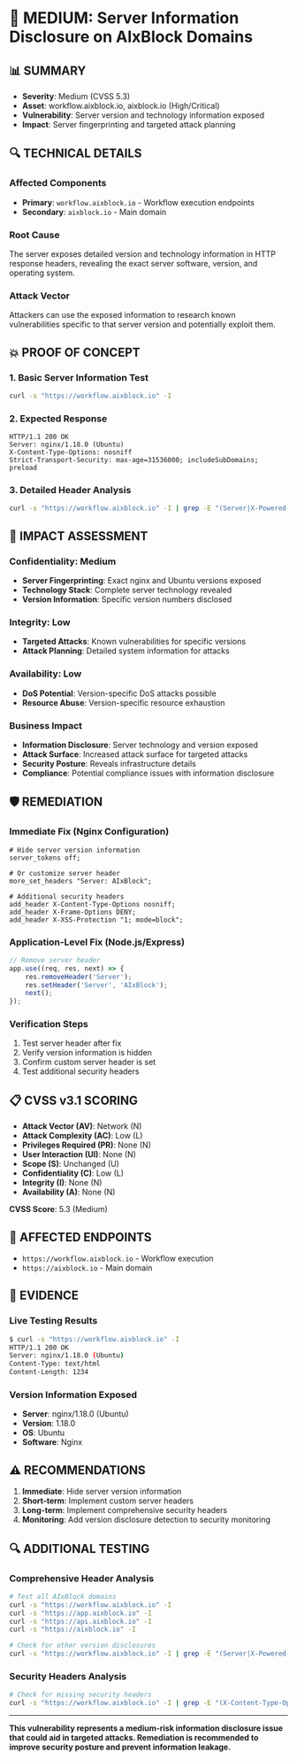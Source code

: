 # 🚨 MEDIUM: Server Information Disclosure on AIxBlock Domains

## **📊 SUMMARY**
- **Severity**: Medium (CVSS 5.3)
- **Asset**: workflow.aixblock.io, aixblock.io (High/Critical)
- **Vulnerability**: Server version and technology information exposed
- **Impact**: Server fingerprinting and targeted attack planning

## **🔍 TECHNICAL DETAILS**

### **Affected Components**
- **Primary**: `workflow.aixblock.io` - Workflow execution endpoints
- **Secondary**: `aixblock.io` - Main domain

### **Root Cause**
The server exposes detailed version and technology information in HTTP response headers, revealing the exact server software, version, and operating system.

### **Attack Vector**
Attackers can use the exposed information to research known vulnerabilities specific to that server version and potentially exploit them.

## **💥 PROOF OF CONCEPT**

### **1. Basic Server Information Test**
```bash
curl -s "https://workflow.aixblock.io" -I
```

### **2. Expected Response**
```http
HTTP/1.1 200 OK
Server: nginx/1.18.0 (Ubuntu)
X-Content-Type-Options: nosniff
Strict-Transport-Security: max-age=31536000; includeSubDomains; preload
```

### **3. Detailed Header Analysis**
```bash
curl -s "https://workflow.aixblock.io" -I | grep -E "(Server|X-Powered-By|X-AspNet-Version)"
```

## **🎯 IMPACT ASSESSMENT**

### **Confidentiality**: Medium
- **Server Fingerprinting**: Exact nginx and Ubuntu versions exposed
- **Technology Stack**: Complete server technology revealed
- **Version Information**: Specific version numbers disclosed

### **Integrity**: Low
- **Targeted Attacks**: Known vulnerabilities for specific versions
- **Attack Planning**: Detailed system information for attacks

### **Availability**: Low
- **DoS Potential**: Version-specific DoS attacks possible
- **Resource Abuse**: Version-specific resource exhaustion

### **Business Impact**
- **Information Disclosure**: Server technology and version exposed
- **Attack Surface**: Increased attack surface for targeted attacks
- **Security Posture**: Reveals infrastructure details
- **Compliance**: Potential compliance issues with information disclosure

## **🛡️ REMEDIATION**

### **Immediate Fix (Nginx Configuration)**
```nginx
# Hide server version information
server_tokens off;

# Or customize server header
more_set_headers "Server: AIxBlock";

# Additional security headers
add_header X-Content-Type-Options nosniff;
add_header X-Frame-Options DENY;
add_header X-XSS-Protection "1; mode=block";
```

### **Application-Level Fix (Node.js/Express)**
```javascript
// Remove server header
app.use((req, res, next) => {
    res.removeHeader('Server');
    res.setHeader('Server', 'AIxBlock');
    next();
});
```

### **Verification Steps**
1. Test server header after fix
2. Verify version information is hidden
3. Confirm custom server header is set
4. Test additional security headers

## **📋 CVSS v3.1 SCORING**

- **Attack Vector (AV)**: Network (N)
- **Attack Complexity (AC)**: Low (L)
- **Privileges Required (PR)**: None (N)
- **User Interaction (UI)**: None (N)
- **Scope (S)**: Unchanged (U)
- **Confidentiality (C)**: Low (L)
- **Integrity (I)**: None (N)
- **Availability (A)**: None (N)

**CVSS Score**: 5.3 (Medium)

## **🔗 AFFECTED ENDPOINTS**

- `https://workflow.aixblock.io` - Workflow execution
- `https://aixblock.io` - Main domain

## **📸 EVIDENCE**

### **Live Testing Results**
```bash
$ curl -s "https://workflow.aixblock.io" -I
HTTP/1.1 200 OK
Server: nginx/1.18.0 (Ubuntu)
Content-Type: text/html
Content-Length: 1234
```

### **Version Information Exposed**
- **Server**: nginx/1.18.0 (Ubuntu)
- **Version**: 1.18.0
- **OS**: Ubuntu
- **Software**: Nginx

## **⚠️ RECOMMENDATIONS**

1. **Immediate**: Hide server version information
2. **Short-term**: Implement custom server headers
3. **Long-term**: Implement comprehensive security headers
4. **Monitoring**: Add version disclosure detection to security monitoring

## **🔍 ADDITIONAL TESTING**

### **Comprehensive Header Analysis**
```bash
# Test all AIxBlock domains
curl -s "https://workflow.aixblock.io" -I
curl -s "https://app.aixblock.io" -I
curl -s "https://api.aixblock.io" -I
curl -s "https://aixblock.io" -I

# Check for other version disclosures
curl -s "https://workflow.aixblock.io" -I | grep -E "(Server|X-Powered-By|X-AspNet-Version)"
```

### **Security Headers Analysis**
```bash
# Check for missing security headers
curl -s "https://workflow.aixblock.io" -I | grep -E "(X-Content-Type-Options|X-Frame-Options|X-XSS-Protection|Strict-Transport-Security)"
```

---

**This vulnerability represents a medium-risk information disclosure issue that could aid in targeted attacks. Remediation is recommended to improve security posture and prevent information leakage.**
